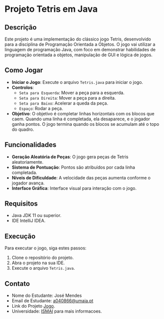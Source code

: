# Projeto Tetris em Java

## Descrição
Este projeto é uma implementação do clássico jogo Tetris, desenvolvido para a disciplina de Programação Orientada a Objetos. O jogo vai utilizar a linguagem de programação Java, com foco em demonstrar habilidades de programação orientada a objetos, manipulação de GUI e lógica de jogos.

## Como Jogar
- **Iniciar o Jogo**: Execute o arquivo `Tetris.java` para iniciar o jogo.
- **Controlos**:
  - `Seta para Esquerda`: Mover a peça para a esquerda.
  - `Seta para Direita`: Mover a peça para a direita.
  - `Seta para Baixo`: Acelerar a queda da peça.
  - `Espaço`: Rodar a peça.
- **Objetivo**: O objetivo é completar linhas horizontais com os blocos que caem. Quando uma linha é completada, ela desaparece, e o jogador ganha pontos. O jogo termina quando os blocos se acumulam até o topo do quadro.

## Funcionalidades
- **Geração Aleatória de Peças**: O jogo gera peças de Tetris aleatoriamente.
- **Sistema de Pontuação**: Pontos são atribuídos por cada linha completada.
- **Níveis de Dificuldade**: A velocidade das peças aumenta conforme o jogador avança.
- **Interface Gráfica**: Interface visual para interação com o jogo.

## Requisitos
- Java JDK 11 ou superior.
- IDE IntelliJ IDEA.

## Execução
Para executar o jogo, siga estes passos:
1. Clone o repositório do projeto.
2. Abra o projeto na sua IDE.
3. Execute o arquivo `Tetris.java`.

## Contato
- Nome do Estudante: José Mendes
- Email de Estudante: a040866@umaia.pt
- Link do Projeto [Jogo](https://github.com/mendesjosemario/tbg05).
- Universidade: [ISMAI](https://www.umaia.pt/pt) para mais informacoes.
